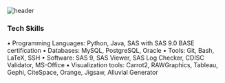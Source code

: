 ![header](https://capsule-render.vercel.app/api?type=waving&color=adc0d8&height=300&section=header&text=Richard&nbsp;&nbsp;Hong&fontSize=90&fontColor=fffbde)

<h3 aligh="center"> Tech Skills </h3>
• Programming Languages: Python, Java, SAS with SAS 9.0 BASE certification 
• Databases: MySQL, PostgreSQL, Oracle
• Tools: Git, Bash, LaTeX, SSH
• Software: SAS 9, SAS Viewer, SAS Log Checker, CDISC Validator, MS-Office
• Visualization tools: Carrot2, RAWGraphics, Tableau, Gephi, CiteSpace, Orange, Jigsaw, Alluvial Generator



<!--
**RichardSHong/RichardSHong** is a ✨ _special_ ✨ repository because its `README.md` (this file) appears on your GitHub profile.

Here are some ideas to get you started:

- 🔭 I’m currently working on ...
- 🌱 I’m currently learning ...
- 👯 I’m looking to collaborate on ...
- 🤔 I’m looking for help with ...
- 💬 Ask me about ...
- 📫 How to reach me: ...
- 😄 Pronouns: ...
- ⚡ Fun fact: ...
-->
